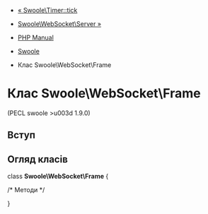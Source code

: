 - [« Swoole\Timer::tick](swoole-timer.tick.md)
- [Swoole\WebSocket\Server »](class.swoole-websocket-server.md)

- [PHP Manual](index.md)
- [Swoole](book.swoole.md)
- Клас Swoole\WebSocket\Frame

# Клас Swoole\WebSocket\Frame

(PECL swoole \>u003d 1.9.0)

## Вступ

## Огляд класів

class **Swoole\WebSocket\Frame** {

/\* Методи \*/

}
